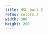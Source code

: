 ```yaml
---
title: HSL part 2
refno: colors.7
width: 300
height: 200
---
```


<script>
function setup() {
  canvas = createCanvas(300, 200);
  background(255);
  strokeWeight(4)
  for (i = 0; i<width; i+=10){
    c = color('hsl(200,100%,'+map(i,0,width,0,100)+'%)');
    stroke(c)
    line(i,0,i,height/2);
    c = color('hsl(200,'+map(i,0,width,0,100)+'%,50%)');
    stroke(c)
    line(i,height/2,i,height);
  }
}</script>
